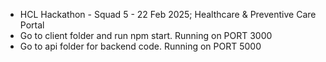- HCL Hackathon - Squad 5 - 22 Feb 2025; Healthcare & Preventive Care Portal
- Go to client folder and run npm start. Running on PORT 3000
- Go to api folder for backend code. Running on PORT 5000
